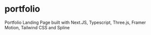 # portfolio
Portfolio Landing Page built with Next.JS, Typescript, Three.js, Framer Motion, Tailwind CSS and Spline 
